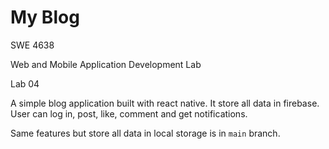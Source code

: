 # My Blog

SWE 4638

Web and Mobile Application Development Lab

Lab 04

A simple blog application built with react native. It store all data in firebase. User can log in, post, like, comment and get notifications.

Same features but store all data in local storage is in `main` branch.
